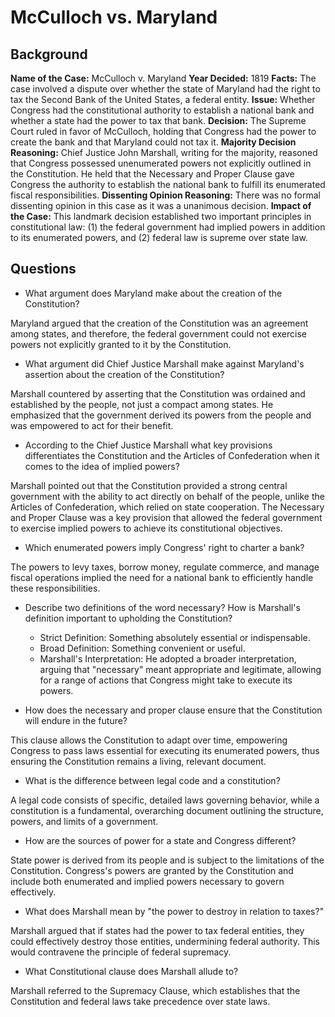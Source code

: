 # McCulloch vs. Maryland

## Background
**Name of the Case:** McCulloch v. Maryland
**Year Decided:** 1819
**Facts:** The case involved a dispute over whether the state of Maryland had the right to tax the Second Bank of the United States, a federal entity.
**Issue:** Whether Congress had the constitutional authority to establish a national bank and whether a state had the power to tax that bank.
**Decision:** The Supreme Court ruled in favor of McCulloch, holding that Congress had the power to create the bank and that Maryland could not tax it.
**Majority Decision Reasoning:** Chief Justice John Marshall, writing for the majority, reasoned that Congress possessed unenumerated powers not explicitly outlined in the Constitution. He held that the Necessary and Proper Clause gave Congress the authority to establish the national bank to fulfill its enumerated fiscal responsibilities.
**Dissenting Opinion Reasoning:** There was no formal dissenting opinion in this case as it was a unanimous decision.
**Impact of the Case:** This landmark decision established two important principles in constitutional law: (1) the federal government had implied powers in addition to its enumerated powers, and (2) federal law is supreme over state law.

## Questions

- What argument does Maryland make about the creation of the Constitution?

Maryland argued that the creation of the Constitution was an agreement among states, and therefore, the federal government could not exercise powers not explicitly granted to it by the Constitution.

- What argument did Chief Justice Marshall make against Maryland's assertion about the creation of the Constitution?

Marshall countered by asserting that the Constitution was ordained and established by the people, not just a compact among states. He emphasized that the government derived its powers from the people and was empowered to act for their benefit.

- According to the Chief Justice Marshall what key provisions differentiates the Constitution and the Articles of Confederation when it comes to the idea of implied powers?

Marshall pointed out that the Constitution provided a strong central government with the ability to act directly on behalf of the people, unlike the Articles of Confederation, which relied on state cooperation. The Necessary and Proper Clause was a key provision that allowed the federal government to exercise implied powers to achieve its constitutional objectives.

- Which enumerated powers imply Congress' right to charter a bank?

The powers to levy taxes, borrow money, regulate commerce, and manage fiscal operations implied the need for a national bank to efficiently handle these responsibilities.

- Describe two definitions of the word necessary? How is Marshall's definition important to upholding the Constitution?

    - Strict Definition: Something absolutely essential or indispensable.
    - Broad Definition: Something convenient or useful.
    - Marshall's Interpretation: He adopted a broader interpretation, arguing that "necessary" meant appropriate and legitimate, allowing for a range of actions that Congress might take to execute its powers.

- How does the necessary and proper clause ensure that the Constitution will endure in the future?

This clause allows the Constitution to adapt over time, empowering Congress to pass laws essential for executing its enumerated powers, thus ensuring the Constitution remains a living, relevant document.

- What is the difference between legal code and a constitution?

A legal code consists of specific, detailed laws governing behavior, while a constitution is a fundamental, overarching document outlining the structure, powers, and limits of a government.

- How are the sources of power for a state and Congress different?

State power is derived from its people and is subject to the limitations of the Constitution. Congress's powers are granted by the Constitution and include both enumerated and implied powers necessary to govern effectively.

- What does Marshall mean by "the power to destroy in relation to taxes?"

Marshall argued that if states had the power to tax federal entities, they could effectively destroy those entities, undermining federal authority. This would contravene the principle of federal supremacy.

- What Constitutional clause does Marshall allude to?

Marshall referred to the Supremacy Clause, which establishes that the Constitution and federal laws take precedence over state laws.



